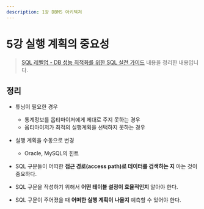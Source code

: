 ```yaml
---
description: 1장 DBMS 아키텍처
---
```


# 5강 실행 계획의 중요성

> [SQL 레벨업 - DB 성능 최적화를 위한 SQL 실전 가이드](http://www.kyobobook.co.kr/product/detailViewKor.laf?mallGb=KOR&ejkGb=KOR&barcode=9788968482519) 내용을 정리한 내용입니다.


## 정리

- 튜닝이 필요한 경우
    - 통계정보를 옵티마이저에게 제대로 주지 못하는 경우
	- 옵티마이저가 최적의 실행계획을 선택하지 못하는 경우
	
- 실행 계획을 수동으로 변경
	- Oracle, MySQL의 힌트
	
- SQL 구문들이 어떠한 **접근 경로(access path)로 데이터를 검색하는 지** 아는 것이 중요하다.
- SQL 구문을 작성하기 위해서 **어떤 테이블 설정이 효율적인지** 알아야 한다.
- SQL 구문이 주어졌을 때 **어떠한 실행 계획이 나올지** 예측할 수 있어야 한다.
